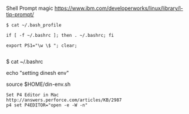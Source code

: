 # 

Shell Prompt magic
https://www.ibm.com/developerworks/linux/library/l-tip-prompt/

~~~~~~~~~~~~~~~~~~~~~~
$ cat ~/.bash_profile

if [ -f ~/.bashrc ]; then . ~/.bashrc; fi

export PS1="\w \$ "; clear;


~~~~~~~~~~~~~~~~~~~~~~
$ cat ~/.bashrc

echo "setting dinesh env"

source $HOME/din-env.sh


~~~~~~~~~~~~~~~~~~~~~~
Set P4 Editor in Mac
http://answers.perforce.com/articles/KB/2987
p4 set P4EDITOR="open -e -W -n"
